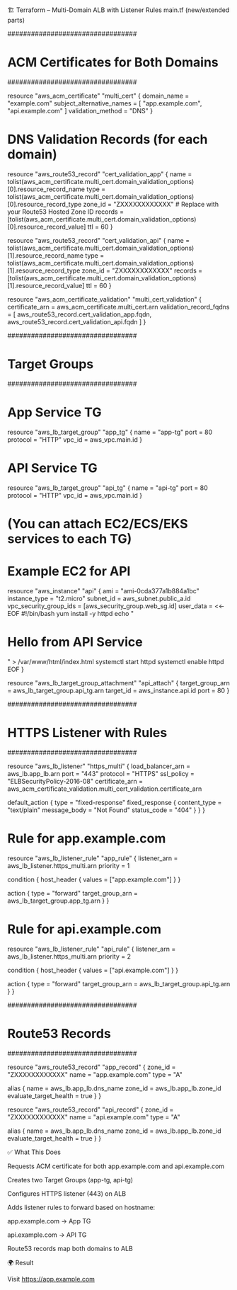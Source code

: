 🏗 Terraform – Multi-Domain ALB with Listener Rules
main.tf (new/extended parts)


#################################
# ACM Certificates for Both Domains
#################################

resource "aws_acm_certificate" "multi_cert" {
  domain_name       = "example.com"
  subject_alternative_names = [
    "app.example.com",
    "api.example.com"
  ]
  validation_method = "DNS"
}

# DNS Validation Records (for each domain)
resource "aws_route53_record" "cert_validation_app" {
  name    = tolist(aws_acm_certificate.multi_cert.domain_validation_options)[0].resource_record_name
  type    = tolist(aws_acm_certificate.multi_cert.domain_validation_options)[0].resource_record_type
  zone_id = "ZXXXXXXXXXXXX" # Replace with your Route53 Hosted Zone ID
  records = [tolist(aws_acm_certificate.multi_cert.domain_validation_options)[0].resource_record_value]
  ttl     = 60
}

resource "aws_route53_record" "cert_validation_api" {
  name    = tolist(aws_acm_certificate.multi_cert.domain_validation_options)[1].resource_record_name
  type    = tolist(aws_acm_certificate.multi_cert.domain_validation_options)[1].resource_record_type
  zone_id = "ZXXXXXXXXXXXX"
  records = [tolist(aws_acm_certificate.multi_cert.domain_validation_options)[1].resource_record_value]
  ttl     = 60
}

resource "aws_acm_certificate_validation" "multi_cert_validation" {
  certificate_arn         = aws_acm_certificate.multi_cert.arn
  validation_record_fqdns = [
    aws_route53_record.cert_validation_app.fqdn,
    aws_route53_record.cert_validation_api.fqdn
  ]
}

#################################
# Target Groups
#################################

# App Service TG
resource "aws_lb_target_group" "app_tg" {
  name     = "app-tg"
  port     = 80
  protocol = "HTTP"
  vpc_id   = aws_vpc.main.id
}

# API Service TG
resource "aws_lb_target_group" "api_tg" {
  name     = "api-tg"
  port     = 80
  protocol = "HTTP"
  vpc_id   = aws_vpc.main.id
}

# (You can attach EC2/ECS/EKS services to each TG)
# Example EC2 for API
resource "aws_instance" "api" {
  ami           = "ami-0cda377a1b884a1bc"
  instance_type = "t2.micro"
  subnet_id     = aws_subnet.public_a.id
  vpc_security_group_ids = [aws_security_group.web_sg.id]
  user_data = <<-EOF
              #!/bin/bash
              yum install -y httpd
              echo "<h1>Hello from API Service</h1>" > /var/www/html/index.html
              systemctl start httpd
              systemctl enable httpd
              EOF
}

resource "aws_lb_target_group_attachment" "api_attach" {
  target_group_arn = aws_lb_target_group.api_tg.arn
  target_id        = aws_instance.api.id
  port             = 80
}

#################################
# HTTPS Listener with Rules
#################################

resource "aws_lb_listener" "https_multi" {
  load_balancer_arn = aws_lb.app_lb.arn
  port              = "443"
  protocol          = "HTTPS"
  ssl_policy        = "ELBSecurityPolicy-2016-08"
  certificate_arn   = aws_acm_certificate_validation.multi_cert_validation.certificate_arn

  default_action {
    type = "fixed-response"
    fixed_response {
      content_type = "text/plain"
      message_body = "Not Found"
      status_code  = "404"
    }
  }
}

# Rule for app.example.com
resource "aws_lb_listener_rule" "app_rule" {
  listener_arn = aws_lb_listener.https_multi.arn
  priority     = 1

  condition {
    host_header {
      values = ["app.example.com"]
    }
  }

  action {
    type             = "forward"
    target_group_arn = aws_lb_target_group.app_tg.arn
  }
}

# Rule for api.example.com
resource "aws_lb_listener_rule" "api_rule" {
  listener_arn = aws_lb_listener.https_multi.arn
  priority     = 2

  condition {
    host_header {
      values = ["api.example.com"]
    }
  }

  action {
    type             = "forward"
    target_group_arn = aws_lb_target_group.api_tg.arn
  }
}

#################################
# Route53 Records
#################################

resource "aws_route53_record" "app_record" {
  zone_id = "ZXXXXXXXXXXXX"
  name    = "app.example.com"
  type    = "A"

  alias {
    name                   = aws_lb.app_lb.dns_name
    zone_id                = aws_lb.app_lb.zone_id
    evaluate_target_health = true
  }
}

resource "aws_route53_record" "api_record" {
  zone_id = "ZXXXXXXXXXXXX"
  name    = "api.example.com"
  type    = "A"

  alias {
    name                   = aws_lb.app_lb.dns_name
    zone_id                = aws_lb.app_lb.zone_id
    evaluate_target_health = true
  }
}


✅ What This Does

Requests ACM certificate for both app.example.com and api.example.com

Creates two Target Groups (app-tg, api-tg)

Configures HTTPS listener (443) on ALB

Adds listener rules to forward based on hostname:

app.example.com → App TG

api.example.com → API TG

Route53 records map both domains to ALB

🌍 Result

Visit https://app.example.com